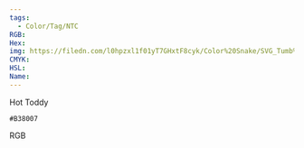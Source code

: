 ```yaml
---
tags:
  - Color/Tag/NTC
RGB:
Hex:
img: https://filedn.com/l0hpzxl1f01yT7GHxtF8cyk/Color%20Snake/SVG_Tumb%20Mass%20No%20Name/B38007.svg
CMYK:
HSL:
Name:
---
```

Hot Toddy
```palette
#B38007
```
RGB
